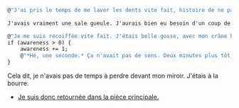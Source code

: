 ```1
@"J'ai pris le temps de me laver les dents vite fait, histoire de ne pas avoir une haleine de chacal. J'en ai profité pour me regarder dans le miroir et je n'ai pas trop apprécié ce que j'ai vu.
	
J'avais vraiment une sale gueule. J'aurais bien eu besoin d'un coup de tondeuse sur le crâne, ça faisait vraiment négligé. Et il était aussi temps que je m'épile la moustache. Saloperie de poils, à repousser tout le temps."@
```

```2
@"Je me suis recoiffée vite fait. J'étais belle gosse, avec mon crâne bien tondu, hormis une mèche que je me coiffais sur le côté."@
if (awareness > 0) {
	awareness += 1;
	@"*Hé, une seconde.* Ça n'avait pas de sens. Deux minutes plus tôt, j'aurais juré que j'avais les cheveux négligemment longs et une sale gueule loin de ma *badassitude* actuelle. Chelou."@
}
```

Cela dit, je n'avais pas de temps à perdre devant mon miroir. J'étais à la bourre.

* [Je suis donc retournée dans la pièce principale.](home.md)

